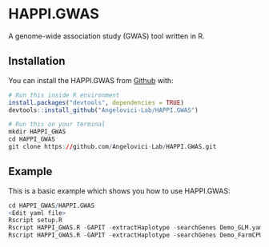 # HAPPI.GWAS

<!-- badges: start -->
<!-- badges: end -->

A genome-wide association study (GWAS) tool written in R.

## Installation

You can install the HAPPI.GWAS from [Github](https://github.com/Angelovici-Lab/HAPPI.GWAS) with:

``` r
# Run this inside R environment
install.packages("devtools", dependencies = TRUE)
devtools::install_github("Angelovici-Lab/HAPPI.GWAS")
```

``` r
# Run this on your terminal
mkdir HAPPI_GWAS
cd HAPPI_GWAS
git clone https://github.com/Angelovici-Lab/HAPPI.GWAS.git
```

## Example

This is a basic example which shows you how to use HAPPI.GWAS:

``` r
cd HAPPI_GWAS/HAPPI.GWAS
<Edit yaml file>
Rscript setup.R
Rscript HAPPI_GWAS.R -GAPIT -extractHaplotype -searchGenes Demo_GLM.yaml
Rscript HAPPI_GWAS.R -GAPIT -extractHaplotype -searchGenes Demo_FarmCPU.yaml
```
